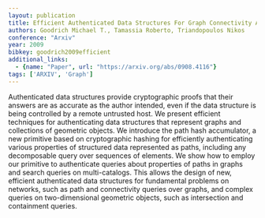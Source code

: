 ```yaml
---
layout: publication
title: Efficient Authenticated Data Structures For Graph Connectivity And Geometric Search Problems
authors: Goodrich Michael T., Tamassia Roberto, Triandopoulos Nikos
conference: "Arxiv"
year: 2009
bibkey: goodrich2009efficient
additional_links:
  - {name: "Paper", url: "https://arxiv.org/abs/0908.4116"}
tags: ['ARXIV', 'Graph']
---
```

<p>Authenticated data structures provide cryptographic proofs that their
answers are as accurate as the author intended, even if the data
structure is being controlled by a remote untrusted host. We present
efficient techniques for authenticating data structures that represent
graphs and collections of geometric objects. We introduce the path hash
accumulator, a new primitive based on cryptographic hashing for
efficiently authenticating various properties of structured data
represented as paths, including any decomposable query over sequences of
elements. We show how to employ our primitive to authenticate queries
about properties of paths in graphs and search queries on
multi-catalogs. This allows the design of new, efficient authenticated
data structures for fundamental problems on networks, such as path and
connectivity queries over graphs, and complex queries on two-dimensional
geometric objects, such as intersection and containment queries.</p>
